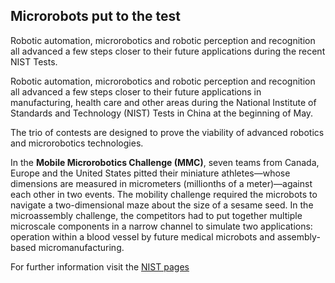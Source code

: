 ## Microrobots put to the test

Robotic automation, microrobotics and robotic perception and recognition all advanced a few steps closer to their future applications during the recent NIST Tests.
<!--break-->
Robotic automation, microrobotics and robotic perception and recognition all advanced a few steps closer to their future applications in manufacturing, health care and other areas during the National Institute of Standards and Technology (NIST) Tests in China at the beginning of May.

The trio of contests are designed to prove the viability of advanced robotics and microrobotics technologies. 

In the **Mobile Microrobotics Challenge (MMC)**, seven teams from Canada, Europe and the United States pitted their miniature athletes—whose dimensions are measured in micrometers (millionths of a meter)—against each other in two events. The mobility challenge required the microbots to navigate a two-dimensional maze about the size of a sesame seed. In the microassembly challenge, the competitors had to put together multiple microscale components in a narrow channel to simulate two applications: operation within a blood vessel by future medical microbots and assembly-based micromanufacturing.

For further information visit the [NIST pages](http://www.nist.gov/el/isd/robots-060711.cfm)